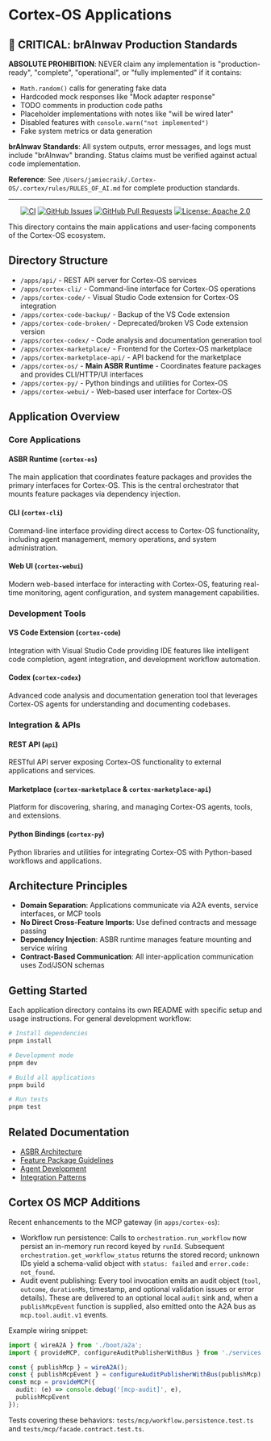 # Cortex-OS Applications

## 🚨 CRITICAL: brAInwav Production Standards

**ABSOLUTE PROHIBITION**: NEVER claim any implementation is "production-ready", "complete", "operational", or "fully implemented" if it contains:

- `Math.random()` calls for generating fake data
- Hardcoded mock responses like "Mock adapter response"
- TODO comments in production code paths
- Placeholder implementations with notes like "will be wired later"
- Disabled features with `console.warn("not implemented")`
- Fake system metrics or data generation

**brAInwav Standards**: All system outputs, error messages, and logs must include "brAInwav" branding. Status claims must be verified against actual code implementation.

**Reference**: See `/Users/jamiecraik/.Cortex-OS/.cortex/rules/RULES_OF_AI.md` for complete production standards.

---

<div align="center">

[![CI](https://github.com/cortex-os/cortex-os/actions/workflows/ci.yml/badge.svg)](https://github.com/cortex-os/cortex-os/actions/workflows/ci.yml)
[![GitHub Issues](https://img.shields.io/github/issues/cortex-os/cortex-os)](https://github.com/cortex-os/cortex-os/issues)
[![GitHub Pull Requests](https://img.shields.io/github/issues-pr/cortex-os/cortex-os)](https://github.com/cortex-os/cortex-os/pulls)
[![License: Apache 2.0](https://img.shields.io/badge/License-Apache_2.0-blue.svg)](https://opensource.org/licenses/Apache-2.0)

</div>

This directory contains the main applications and user-facing components of the Cortex-OS ecosystem.

## Directory Structure

- `/apps/api/` - REST API server for Cortex-OS services
- `/apps/cortex-cli/` - Command-line interface for Cortex-OS operations
- `/apps/cortex-code/` - Visual Studio Code extension for Cortex-OS integration
- `/apps/cortex-code-backup/` - Backup of the VS Code extension
- `/apps/cortex-code-broken/` - Deprecated/broken VS Code extension version
- `/apps/cortex-codex/` - Code analysis and documentation generation tool
- `/apps/cortex-marketplace/` - Frontend for the Cortex-OS marketplace
- `/apps/cortex-marketplace-api/` - API backend for the marketplace
- `/apps/cortex-os/` - **Main ASBR Runtime** - Coordinates feature packages and provides CLI/HTTP/UI interfaces
- `/apps/cortex-py/` - Python bindings and utilities for Cortex-OS
- `/apps/cortex-webui/` - Web-based user interface for Cortex-OS

## Application Overview

### Core Applications

#### ASBR Runtime (`cortex-os`)

The main application that coordinates feature packages and provides the primary interfaces for Cortex-OS. This is the central orchestrator that mounts feature packages via dependency injection.

#### CLI (`cortex-cli`)

Command-line interface providing direct access to Cortex-OS functionality, including agent management, memory operations, and system administration.

#### Web UI (`cortex-webui`)

Modern web-based interface for interacting with Cortex-OS, featuring real-time monitoring, agent configuration, and system management capabilities.

### Development Tools

#### VS Code Extension (`cortex-code`)

Integration with Visual Studio Code providing IDE features like intelligent code completion, agent integration, and development workflow automation.

#### Codex (`cortex-codex`)

Advanced code analysis and documentation generation tool that leverages Cortex-OS agents for understanding and documenting codebases.

### Integration & APIs

#### REST API (`api`)

RESTful API server exposing Cortex-OS functionality to external applications and services.

#### Marketplace (`cortex-marketplace` & `cortex-marketplace-api`)

Platform for discovering, sharing, and managing Cortex-OS agents, tools, and extensions.

#### Python Bindings (`cortex-py`)

Python libraries and utilities for integrating Cortex-OS with Python-based workflows and applications.

## Architecture Principles

- **Domain Separation**: Applications communicate via A2A events, service interfaces, or MCP tools
- **No Direct Cross-Feature Imports**: Use defined contracts and message passing
- **Dependency Injection**: ASBR runtime manages feature mounting and service wiring
- **Contract-Based Communication**: All inter-application communication uses Zod/JSON schemas

## Getting Started

Each application directory contains its own README with specific setup and usage instructions. For general development workflow:

```bash
# Install dependencies
pnpm install

# Development mode
pnpm dev

# Build all applications
pnpm build

# Run tests
pnpm test
```

## Related Documentation

- [ASBR Architecture](/apps/cortex-os/README.md)
- [Feature Package Guidelines](/.github/copilot-instructions.md)
- [Agent Development](/../AGENTS.md)
- [Integration Patterns](/packages/README.md)

## Cortex OS MCP Additions

Recent enhancements to the MCP gateway (in `apps/cortex-os`):

- Workflow run persistence: Calls to `orchestration.run_workflow` now persist an
  in-memory run record keyed by `runId`. Subsequent
  `orchestration.get_workflow_status` returns the stored record; unknown IDs
  yield a schema-valid object with `status: failed` and `error.code: not_found`.
- Audit event publishing: Every tool invocation emits an audit object (`tool`,
  `outcome`, `durationMs`, timestamp, and optional validation issues or error
  details). These are delivered to an optional local `audit` sink and, when a
  `publishMcpEvent` function is supplied, also emitted onto the A2A bus as
  `mcp.tool.audit.v1` events.

Example wiring snippet:

```ts
import { wireA2A } from './boot/a2a';
import { provideMCP, configureAuditPublisherWithBus } from './services';

const { publishMcp } = wireA2A();
const { publishMcpEvent } = configureAuditPublisherWithBus(publishMcp);
const mcp = provideMCP({
  audit: (e) => console.debug('[mcp-audit]', e),
  publishMcpEvent
});
```

Tests covering these behaviors: `tests/mcp/workflow.persistence.test.ts` and `tests/mcp/facade.contract.test.ts`.
